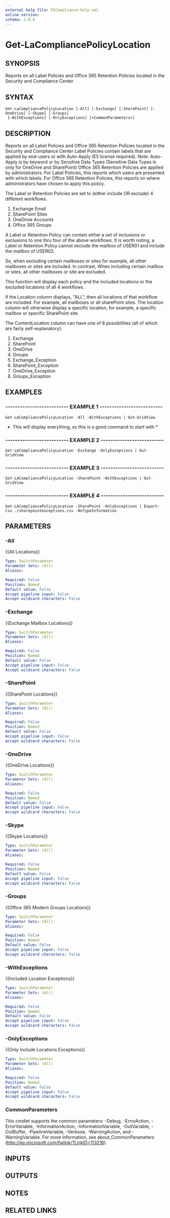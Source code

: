 ```yaml
---
external help file: PSCompliance-help.xml
online version: 
schema: 2.0.0
---
```


# Get-LaCompliancePolicyLocation

## SYNOPSIS
Reports on all Label Policies and Office 365 Retention Policies located in the Security and Compliance Center

## SYNTAX

```
Get-LaCompliancePolicyLocation [-All] [-Exchange] [-SharePoint] [-OneDrive] [-Skype] [-Groups]
 [-WithExceptions] [-OnlyExceptions] [<CommonParameters>]
```

## DESCRIPTION
Reports on all Label Policies and Office 365 Retention Policies located in the Security and Compliance Center
Label Policies contain labels that are applied by end-users or with Auto-Apply (E5 license required).
Note: Auto-Apply is by keyword or by Sensitive Data Types (Sensitive Data Types is only for OneDrive and SharePoint)
Office 365 Retention Policies are applied by administrators.
For Label Policies, this reports which users are presented with which labels.
For Office 365 Retention Policies, this reports on where administrators have chosen to apply this policy.

The Label or Retention Policies are set to (either include OR exclude) 4 different workflows.
 
1. Exchange Email
2. SharePoint Sites
3. OneDrive Accounts
4. Office 365 Groups

A Label or Retention Policy can contain either a set of inclusions or exclusions to one thru four of the above workflows.
It is worth noting, a Label or Retention Policy cannot exclude the mailbox of USER01 and include the mailbox of USER02.
 
So, when excluding certain mailboxes or sites for example, all other mailboxes or sites are included.
In contrast, When including certain mailbox or sites, all other mailboxes or site are excluded.

This function will display each policy and the included locations or the excluded locations of all 4 workflows.

If the Location column displays, "ALL", then all locations of that workflow are included.
For example, all mailboxes or all sharePoint sites.
The location column will otherwise display a specific location, for example, a specific mailbox or specific SharePoint site.

The ContentLocation column can have one of 8 possibilities (all of which are fairly self-explanatory):

1. Exchange
2. SharePoint
3. OneDrive
4. Groups
5. Exchange_Exception
6. SharePoint_Exception
7. OneDrive_Exception
8. Groups_Exception

## EXAMPLES

### -------------------------- EXAMPLE 1 --------------------------
```
Get-LACompliancePolicyLocation -All -WithExceptions | Out-GridView
```

* This will display everything, so this is a good command to start with *

### -------------------------- EXAMPLE 2 --------------------------
```
Get-LACompliancePolicyLocation -Exchange -OnlyExceptions | Out-GridView
```

### -------------------------- EXAMPLE 3 --------------------------
```
Get-LACompliancePolicyLocation -SharePoint -WithExceptions | Out-GridView
```

### -------------------------- EXAMPLE 4 --------------------------
```
Get-LACompliancePolicyLocation -SharePoint -OnlyExceptions | Export-Csv ./sharepointexceptions.csv -NoTypeInformation
```

## PARAMETERS

### -All
{{All Locations}}

```yaml
Type: SwitchParameter
Parameter Sets: (All)
Aliases: 

Required: False
Position: Named
Default value: False
Accept pipeline input: False
Accept wildcard characters: False
```

### -Exchange
{{Exchange Mailbox Locations}}

```yaml
Type: SwitchParameter
Parameter Sets: (All)
Aliases: 

Required: False
Position: Named
Default value: False
Accept pipeline input: False
Accept wildcard characters: False
```

### -SharePoint
{{SharePoint Locations}}

```yaml
Type: SwitchParameter
Parameter Sets: (All)
Aliases: 

Required: False
Position: Named
Default value: False
Accept pipeline input: False
Accept wildcard characters: False
```

### -OneDrive
{{OneDrive Locations}}

```yaml
Type: SwitchParameter
Parameter Sets: (All)
Aliases: 

Required: False
Position: Named
Default value: False
Accept pipeline input: False
Accept wildcard characters: False
```

### -Skype
{{Skype Locations}}

```yaml
Type: SwitchParameter
Parameter Sets: (All)
Aliases: 

Required: False
Position: Named
Default value: False
Accept pipeline input: False
Accept wildcard characters: False
```

### -Groups
{{Office 365 Modern Groups Locations}}

```yaml
Type: SwitchParameter
Parameter Sets: (All)
Aliases: 

Required: False
Position: Named
Default value: False
Accept pipeline input: False
Accept wildcard characters: False
```

### -WithExceptions
{{Included Location Exceptions}}

```yaml
Type: SwitchParameter
Parameter Sets: (All)
Aliases: 

Required: False
Position: Named
Default value: False
Accept pipeline input: False
Accept wildcard characters: False
```

### -OnlyExceptions
{{Only Include Locations Exceptions}}

```yaml
Type: SwitchParameter
Parameter Sets: (All)
Aliases: 

Required: False
Position: Named
Default value: False
Accept pipeline input: False
Accept wildcard characters: False
```

### CommonParameters
This cmdlet supports the common parameters: -Debug, -ErrorAction, -ErrorVariable, -InformationAction, -InformationVariable, -OutVariable, -OutBuffer, -PipelineVariable, -Verbose, -WarningAction, and -WarningVariable. For more information, see about_CommonParameters (http://go.microsoft.com/fwlink/?LinkID=113216).

## INPUTS

## OUTPUTS

## NOTES

## RELATED LINKS

